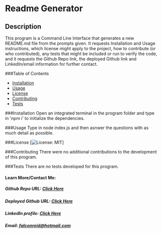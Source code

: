 # Readme Generator

## Description

This program is a Command Line Interface that generates a new README.md file from the prompts given. It requests Installation and Usage instructions, which license might apply to the project, how to contribute (or who contributed), any tests that might be included or run to verify the code, and it requests the Github Repo link, the deployed Github link and LinkedIn/email information for further contact.

###Table of Contents

- [Installation](#Installation)
- [Usage](#Usage)
- [License](#License)
- [Contributing](#Contributing)
- [Tests](#Tests)

###<a name="Installation">Installation</a>
Open an integrated terminal in the program folder and type in 'npm i' to initialize the dependencies.

###<a name="Usage">Usage</a>
Type in node index.js and then asnwer the questions with as much detail as possible.

###<a name="License">License</a>
[![License: MIT](https://img.shields.io/badge/License-MIT-yellow.svg)]

###<a name="Contributing">Contributing</a>
There were no additional contributions to the development of this program.

###<a name="Tests">Tests</a>
There are no tests developed for this program.

#### Learn More/Contact Me:

##### Github Repo URL: [Click Here](https://github.com/falconreid/ReadMe-Generator)

##### Deployed Github URL: [Click Here](none)

##### LinkedIn profile: [Click Here](https://www.linkedin.com/in/joelterrell/)

##### Email: [falconreid@hotmail.com](mailto:falconreid@hotmail.com)
